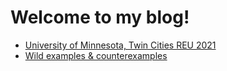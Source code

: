 # Welcome to my blog!

* [University of Minnesota, Twin Cities REU 2021](UMNblog.md)
* [Wild examples & counterexamples](examples.md)
